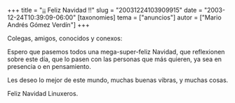 +++
title = "¡¡ Feliz Navidad  !!"
slug = "20031224103909915"
date = "2003-12-24T10:39:09-06:00"
[taxonomies]
tema = ["anuncios"]
autor = ["Mario Andrés Gómez Verdín"]
+++

Colegas, amigos, conocidos y conexos:

Espero que pasemos todos una mega-super-feliz Navidad, que reflexionen
sobre este día, que lo pasen con las personas que más quieren, ya sea en
presencia o en pensamiento.

Les deseo lo mejor de este mundo, muchas buenas vibras, y muchas cosas.

Feliz Navidad Linuxeros.

